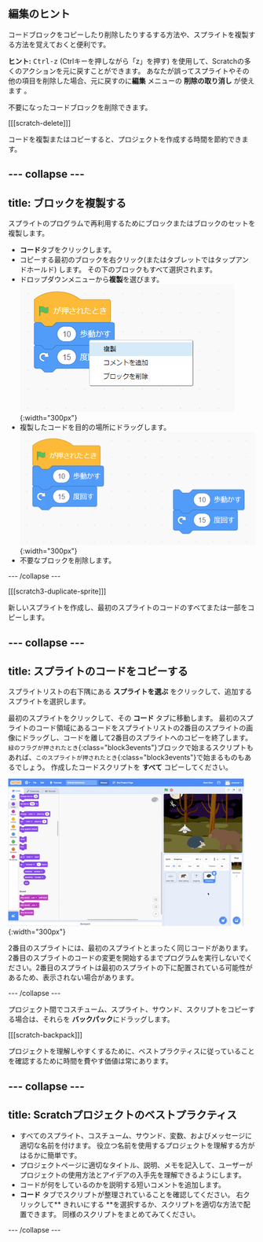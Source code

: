 ## 編集のヒント
コードブロックをコピーしたり削除したりするする方法や、スプライトを複製する方法を覚えておくと便利です。

**ヒント:** <kbd>Ctrl-z</kbd> (Ctrlキーを押しながら「z」を押す) を使用して、Scratchの多くのアクションを元に戻すことができます。 あなたが誤ってスプライトやその他の項目を削除した場合、元に戻すのに**編集** メニューの **削除の取り消し** が使えます 。

不要になったコードブロックを削除できます。

[[[scratch-delete]]]

コードを複製またはコピーすると、プロジェクトを作成する時間を節約できます。

--- collapse ---
---
title: ブロックを複製する
---

スプライトのプログラムで再利用するためにブロックまたはブロックのセットを複製します。

* **コード**タブをクリックします。
* コピーする最初のブロックを右クリック(またはタブレットではタップアンドホールド) します。 その下のブロックもすべて選択されます。
* ドロップダウンメニューから**複製**を選びます。 ![Selecting 'Duplicate' in the menu.](images/scratchguide-duplicate.png){:width="300px"}
* 複製したコードを目的の場所にドラッグします。 ![Moving the duplicated code.](images/scratchguide-drag.png){:width="300px"}
* 不要なブロックを削除します。

--- /collapse ---

[[[scratch3-duplicate-sprite]]]

新しいスプライトを作成し、最初のスプライトのコードのすべてまたは一部をコピーします。

--- collapse ---
---
title: スプライトのコードをコピーする
---

スプライトリストの右下隅にある **スプライトを選ぶ** をクリックして、追加するスプライトを選択します。

最初のスプライトをクリックして、その **コード** タブに移動します。 最初のスプライトのコード領域にあるコードをスプライトリストの2番目のスプライトの画像にドラッグし、コードを離して2番目のスプライトへのコピーを終了します。 `緑のフラグが押されたとき`{:class="block3events"}ブロックで始まるスクリプトもあれば、`このスプライトが押されたとき`{:class="block3events"}で始まるものもあるでしょう。 作成したコードスクリプトを **すべて** コピーしてください。

![コードを別のスプライトにコピーする](images/challenge1-sprite-list.gif){:width="300px"}

2番目のスプライトには、最初のスプライトとまったく同じコードがあります。 2番目のスプライトのコードの変更を開始するまでプログラムを実行しないでください。2番目のスプライトは最初のスプライトの下に配置されている可能性があるため、表示されない場合があります。

--- /collapse ---

プロジェクト間でコスチューム、スプライト、サウンド、スクリプトをコピーする場合は、それらを **バックパック**にドラッグします。

[[[scratch-backpack]]]

プロジェクトを理解しやすくするために、ベストプラクティスに従っていることを確認するために時間を費やす価値は常にあります。

--- collapse ---
---
title: Scratchプロジェクトのベストプラクティス
---

- すべてのスプライト、コスチューム、サウンド、変数、およびメッセージに適切な名前を付けます。 役立つ名前を使用するプロジェクトを理解する方がはるかに簡単です。
- プロジェクトページに適切なタイトル、説明、メモを記入して、ユーザーがプロジェクトの使用方法とアイデアの入手先を理解できるようにします。
- コードが何をしているのかを説明する短いコメントを追加します。
- **コード** タブでスクリプトが整理されていることを確認してください。 右クリックして** きれいにする **を選択するか、スクリプトを適切な方法で配置できます。 同様のスクリプトをまとめてみてください。

--- /collapse ---
